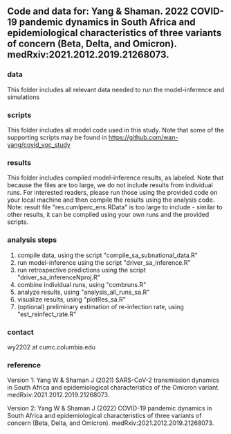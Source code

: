## Code and data for: Yang & Shaman. 2022 COVID-19 pandemic dynamics in South Africa and epidemiological characteristics of three variants of concern (Beta, Delta, and Omicron). medRxiv:2021.2012.2019.21268073.


### data
This folder includes all relevant data needed to run the model-inference and simulations

### scripts
This folder includes all model code used in this study. 
Note that some of the supporting scripts may be found in https://github.com/wan-yang/covid_voc_study

### results
This folder includes compiled model-inference results, as labeled. 
Note that because the files are too large, we do not include results from individual runs. For interested readers, please run those using the provided code on your local machine and then compile the results using the analysis code. 
Note: result file "res.cumIperc_ens.RData" is too large to include - similar to other results, it can be compiled using your own runs and the provided scripts.

### analysis steps
1. compile data, using the script "compile_sa_subnational_data.R"
2. run model-inference using the script "driver_sa_inference.R"
3. run retrospective predictions using the script "driver_sa_inferenceNproj.R"
4. combine individual runs, using "combruns.R"
5. analyze results, using "analysis_all_runs_sa.R"
6. visualize results, using "plotRes_sa.R"
7. (optional) preliminary estimation of re-infection rate, using "est_reinfect_rate.R"

### contact
wy2202 at cumc.columbia.edu

### reference
Version 1: 
Yang W & Shaman J (2021) SARS-CoV-2 transmission dynamics in South Africa and epidemiological characteristics of the Omicron variant. medRxiv:2021.2012.2019.21268073.

Version 2:
Yang W & Shaman J (2022) COVID-19 pandemic dynamics in South Africa and epidemiological characteristics of three variants of concern (Beta, Delta, and Omicron). medRxiv:2021.2012.2019.21268073.
